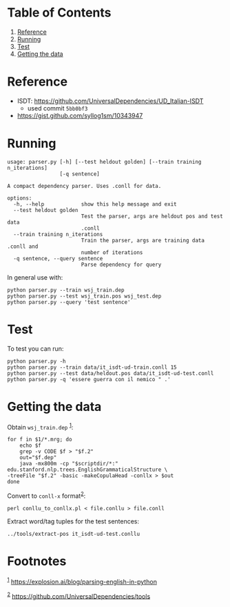 
# Table of Contents

1.  [Reference](#orgd24c2e6)
2.  [Running](#org4e07a94)
3.  [Test](#org05a542b)
4.  [Getting the data](#org2b809cd)



<a id="orgd24c2e6"></a>

# Reference

-   ISDT: <https://github.com/UniversalDependencies/UD_Italian-ISDT>
    -   used commit `5bb0bf3`
-   <https://gist.github.com/syllog1sm/10343947>


<a id="org4e07a94"></a>

# Running

    usage: parser.py [-h] [--test heldout golden] [--train training n_iterations]
                     [-q sentence]
    
    A compact dependency parser. Uses .conll for data.
    
    options:
      -h, --help            show this help message and exit
      --test heldout golden
                            Test the parser, args are heldout pos and test data
                            .conll
      --train training n_iterations
                            Train the parser, args are training data .conll and
                            number of iterations
      -q sentence, --query sentence
                            Parse dependency for query

In general use with:

    python parser.py --train wsj_train.dep
    python parser.py --test wsj_train.pos wsj_test.dep
    python parser.py --query 'test sentence'


<a id="org05a542b"></a>

# Test

To test you can run:

    python parser.py -h
    python parser.py --train data/it_isdt-ud-train.conll 15
    python parser.py --test data/heldout.pos data/it_isdt-ud-test.conll
    python parser.py -q 'essere guerra con il nemico " .'


<a id="org2b809cd"></a>

# Getting the data

Obtain `wsj_train.dep` <sup><a id="fnr.1" class="footref" href="#fn.1" role="doc-backlink">1</a></sup>:

    for f in $1/*.mrg; do
        echo $f
        grep -v CODE $f > "$f.2"
        out="$f.dep"
        java -mx800m -cp "$scriptdir/*:" edu.stanford.nlp.trees.EnglishGrammaticalStructure \
    -treeFile "$f.2" -basic -makeCopulaHead -conllx > $out
    done

Convert to `conll-x` format<sup><a id="fnr.2" class="footref" href="#fn.2" role="doc-backlink">2</a></sup>:

    perl conllu_to_conllx.pl < file.conllu > file.conll

Extract word/tag tuples for the test sentences:

    ../tools/extract-pos it_isdt-ud-test.conllu


# Footnotes

<sup><a id="fn.1" href="#fnr.1">1</a></sup> <https://explosion.ai/blog/parsing-english-in-python>

<sup><a id="fn.2" href="#fnr.2">2</a></sup> <https://github.com/UniversalDependencies/tools>
